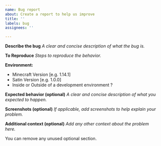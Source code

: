 ```yaml
---
name: Bug report
about: Create a report to help us improve
title: ''
labels: bug
assignees: ''

---
```


**Describe the bug**
*A clear and concise description of what the bug is.*

**To Reproduce**
*Steps to reproduce the behavior.*

**Environment:**
 - Minecraft Version [e.g. 1.14.1]
 - Satin Version [e.g. 1.0.0]
 - Inside or Outside of a development environment ?

**Expected behavior (optional)**
*A clear and concise description of what you expected to happen.*

**Screenshots (optional)**
*If applicable, add screenshots to help explain your problem.*

**Additional context (optional)**
*Add any other context about the problem here.*

You can remove any unused optional section.
